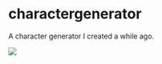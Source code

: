# charactergenerator
A character generator I created a while ago.


![](https://i.imgur.com/H5wgtDs.png)

